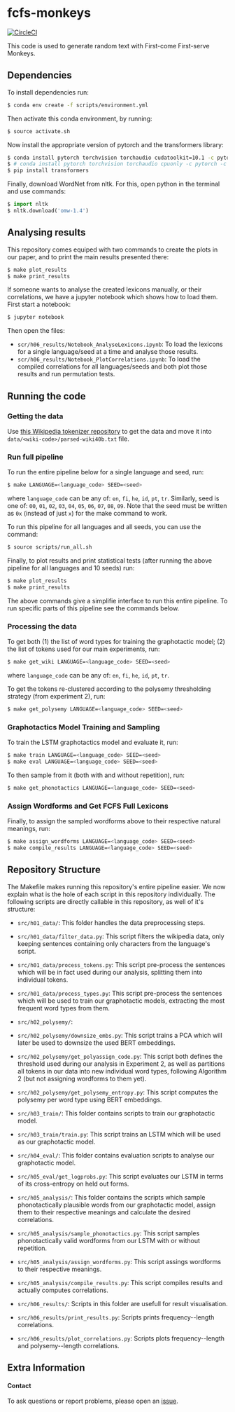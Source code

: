 # fcfs-monkeys

[![CircleCI](https://circleci.com/gh/rycolab/fcfs-monkeys.svg?style=svg&circle-token=dae87df242fd23ebf39ecfdd381274f19da5315b)](https://circleci.com/gh/rycolab/fcfs-monkeys)

This code is used to generate random text with First-come First-serve Monkeys.

## Dependencies

To install dependencies run:
```bash
$ conda env create -f scripts/environment.yml
```
Then activate this conda environment, by running:
```bash
$ source activate.sh
```

Now install the appropriate version of pytorch and the transformers library:
```bash
$ conda install pytorch torchvision torchaudio cudatoolkit=10.1 -c pytorch -c conda-forge
$ # conda install pytorch torchvision torchaudio cpuonly -c pytorch -c conda-forge
$ pip install transformers
```
Finally, download WordNet from nltk. For this, open python in the terminal and use commands:
```python
$ import nltk
$ nltk.download('omw-1.4')
```

## Analysing results


This repository comes equiped with two commands to create the plots in our paper, and to print the main results presented there:
```bash
$ make plot_results
$ make print_results
```

If someone wants to analyse the created lexicons manually, or their correlations, we have a jupyter notebook which shows how to load them.
First start a notebook:
```bash
$ jupyter notebook
```
Then open the files:
* `scr/h06_results/Notebook_AnalyseLexicons.ipynb`: To load the lexicons for a single language/seed at a time and analyse those results.
* `scr/h06_results/Notebook_PlotCorrelations.ipynb`: To load the compiled correlations for all languages/seeds and both plot those results and run permutation tests.


## Running the code

### Getting the data

Use [this Wikipedia tokenizer repository](https://github.com/tpimentelms/wiki-tokenizer) to get the data and move it into `data/<wiki-code>/parsed-wiki40b.txt` file.


### Run full pipeline

To run the entire pipeline below for a single language and seed, run:
```bash
$ make LANGUAGE=<language_code> SEED=<seed>
```
where `language_code` can be any of: `en`, `fi`, `he`, `id`, `pt`, `tr`.
Similarly, seed is one of: `00`, `01`, `02`, `03`, `04`, `05`, `06`, `07`, `08`, `09`.
Note that the seed must be written as `0x` (instead of just `x`) for the make command to work.

To run this pipeline for all languages and all seeds, you can use the command:
```bash
$ source scripts/run_all.sh
```

Finally, to plot results and print statistical tests (after running the above pipeline for all languages and 10 seeds) run:
```bash
$ make plot_results
$ make print_results
```

The above commands give a simplifie interface to run this entire pipeline.
To run specific parts of this pipeline see the commands below.


### Processing the data

To get both (1) the list of word types for training the graphotactic model; (2) the list of tokens used for our main experiments, run:
```bash
$ make get_wiki LANGUAGE=<language_code> SEED=<seed>
```
where `language_code` can be any of: `en`, `fi`, `he`, `id`, `pt`, `tr`.

To get the tokens re-clustered according to the polysemy thresholding strategy (from experiment 2), run:
```bash
$ make get_polysemy LANGUAGE=<language_code> SEED=<seed>
```

### Graphotactics Model Training and Sampling

To train the LSTM graphotactics model and evaluate it, run:
```bash
$ make train LANGUAGE=<language_code> SEED=<seed>
$ make eval LANGUAGE=<language_code> SEED=<seed>
```
To then sample from it (both with and without repetition), run:
```bash
$ make get_phonotactics LANGUAGE=<language_code> SEED=<seed>
```

### Assign Wordforms and Get FCFS Full Lexicons

Finally, to assign the sampled wordforms above to their respective natural meanings, run:
```bash
$ make assign_wordforms LANGUAGE=<language_code> SEED=<seed>
$ make compile_results LANGUAGE=<language_code> SEED=<seed>
```

## Repository Structure

The Makefile makes running this repository's entire pipeline easier.
We now explain what is the hole of each script in this repository individually.
The following scripts are directly callable in this repository, as well of it's structure:

* `src/h01_data/`: This folder handles the data preprocessing steps.
* `src/h01_data/filter_data.py`: This script filters the wikipedia data, only keeping sentences containing only characters from the language's script.
* `src/h01_data/process_tokens.py`: This script pre-process the sentences which will be in fact used during our analysis, splitting them into individual tokens.
* `src/h01_data/process_types.py`: This script pre-process the sentences which will be used to train our graphotactic models, extracting the most frequent word types from them.

* `src/h02_polysemy/`:
* `src/h02_polysemy/downsize_embs.py`: This script trains a PCA which will later be used to downsize the used BERT embeddings.
* `src/h02_polysemy/get_polyassign_code.py`: This script both defines the threshold used during our analysis in Experiment 2, as well as partitions all tokens in our data into new individual word types, following Algorithm 2 (but not assigning wordforms to them yet).
* `src/h02_polysemy/get_polysemy_entropy.py`: This script computes the polysemy per word type using BERT embeddings.

* `src/h03_train/`: This folder contains scripts to train our graphotactic model.
* `src/h03_train/train.py`: This script trains an LSTM which will be used as our graphotactic model.

* `src/h04_eval/`: This folder contains evaluation scripts to analyse our graphotactic model.
* `src/h05_eval/get_logprobs.py`: This script evaluates our LSTM in terms of its cross-entropy on held out forms.

* `src/h05_analysis/`: This folder contains the scripts which sample phonotactically plausible words from our graphotactic model, assign them to their respective meanings and calculate the desired correlations.
* `src/h05_analysis/sample_phonotactics.py`: This script samples phonotactically valid wordforms from our LSTM with or without repetition.
* `src/h05_analysis/assign_wordforms.py`: This script assings wordforms to their respective meanings.
* `src/h05_analysis/compile_results.py`: This script compiles results and actually computes correlations.

* `src/h06_results/`: Scripts in this folder are usefull for result visualisation.
* `src/h06_results/print_results.py`: Scripts prints frequency--length correlations.
* `src/h06_results/plot_correlations.py`: Scripts plots frequency--length and polysemy--length correlations.


## Extra Information

#### Contact

To ask questions or report problems, please open an [issue](https://github.com/rycolab/fcfs-monkeys/issues).
